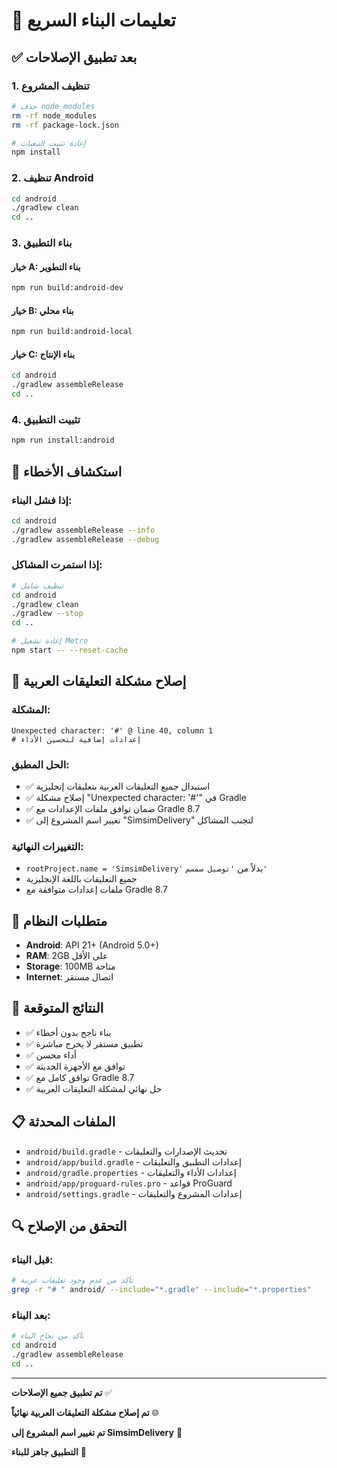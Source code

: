 # 🚀 تعليمات البناء السريع

## ✅ بعد تطبيق الإصلاحات

### 1. تنظيف المشروع
```bash
# حذف node_modules
rm -rf node_modules
rm -rf package-lock.json

# إعادة تثبيت التبعيات
npm install
```

### 2. تنظيف Android
```bash
cd android
./gradlew clean
cd ..
```

### 3. بناء التطبيق

#### خيار A: بناء التطوير
```bash
npm run build:android-dev
```

#### خيار B: بناء محلي
```bash
npm run build:android-local
```

#### خيار C: بناء الإنتاج
```bash
cd android
./gradlew assembleRelease
cd ..
```

### 4. تثبيت التطبيق
```bash
npm run install:android
```

## 🔧 استكشاف الأخطاء

### إذا فشل البناء:
```bash
cd android
./gradlew assembleRelease --info
./gradlew assembleRelease --debug
```

### إذا استمرت المشاكل:
```bash
# تنظيف شامل
cd android
./gradlew clean
./gradlew --stop
cd ..

# إعادة تشغيل Metro
npm start -- --reset-cache
```

## 🚨 إصلاح مشكلة التعليقات العربية

### المشكلة:
```
Unexpected character: '#' @ line 40, column 1
# إعدادات إضافية لتحسين الأداء
```

### الحل المطبق:
- ✅ استبدال جميع التعليقات العربية بتعليقات إنجليزية
- ✅ إصلاح مشكلة "Unexpected character: '#'" في Gradle
- ✅ ضمان توافق ملفات الإعدادات مع Gradle 8.7
- ✅ تغيير اسم المشروع إلى "SimsimDelivery" لتجنب المشاكل

### التغييرات النهائية:
- `rootProject.name = 'SimsimDelivery'` بدلاً من `'توصيل سمسم'`
- جميع التعليقات باللغة الإنجليزية
- ملفات إعدادات متوافقة مع Gradle 8.7

## 📱 متطلبات النظام

- **Android**: API 21+ (Android 5.0+)
- **RAM**: 2GB على الأقل
- **Storage**: 100MB متاحة
- **Internet**: اتصال مستقر

## 🎯 النتائج المتوقعة

- ✅ بناء ناجح بدون أخطاء
- ✅ تطبيق مستقر لا يخرج مباشرة
- ✅ أداء محسن
- ✅ توافق مع الأجهزة الحديثة
- ✅ توافق كامل مع Gradle 8.7
- ✅ حل نهائي لمشكلة التعليقات العربية

## 📋 الملفات المحدثة

- `android/build.gradle` - تحديث الإصدارات والتعليقات
- `android/app/build.gradle` - إعدادات التطبيق والتعليقات
- `android/gradle.properties` - إعدادات الأداء والتعليقات
- `android/app/proguard-rules.pro` - قواعد ProGuard
- `android/settings.gradle` - إعدادات المشروع والتعليقات

## 🔍 التحقق من الإصلاح

### قبل البناء:
```bash
# تأكد من عدم وجود تعليقات عربية
grep -r "# " android/ --include="*.gradle" --include="*.properties"
```

### بعد البناء:
```bash
# تأكد من نجاح البناء
cd android
./gradlew assembleRelease
cd ..
```

---

**تم تطبيق جميع الإصلاحات** ✅

**تم إصلاح مشكلة التعليقات العربية نهائياً** 🌐

**تم تغيير اسم المشروع إلى SimsimDelivery** 📱

**التطبيق جاهز للبناء** 🚀

